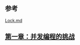 ## 参考

[Lock.md](../../../../java-util/src/main/resources/concurrent/Lock.md)

## [第一章：并发编程的挑战](chapter1/Chapter1.md)
